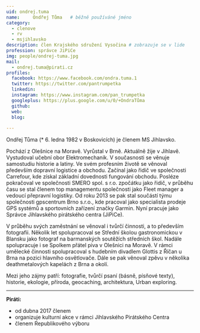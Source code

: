```yaml
---
uid: ondrej.tuma
name:     Ondřej Tůma  	# běžně používáné jméno
category:
  - clenove
  - rv
  - msjihlavsko
description: člen Krajského sdružení Vysočina # zobrazuje se v lide
profession: správce JiPiCe
img: people/ondrej-tuma.jpg
mail:
  - ondrej.tuma@pirati.cz
profiles:
  facebook: https://www.facebook.com/ondra.tuma.1 
  twitter: https://twitter.com/pantrumpetka  
  linkedin:   
  instagram: https://www.instagram.com/pan_trumpetka  
  googleplus: https://plus.google.com/u/0/+OndraTůma
  github: 
  web: 
  blog: 
  
---
```


Ondřej Tůma (* 6. ledna 1982 v Boskovicích) je členem MS Jihlavsko.

Pochází z Olešnice na Moravě. Vyrůstal v Brně. Aktuálně žije v Jihlavě. Vystudoval učební obor 
Elektromechanik. V současnosti se věnuje samostudiu historie a latiny. Ve svém profesním životě se 
věnoval především dopravní logistice a obchodu. Začínal jako řidič ve společnosti Carrefour, kde získal 
základní dovednosti fungování obchodu. Posléze pokračoval ve společnosti SMERO spol. s r.o. zpočátku 
jako řidič, v průběhu času se stal členem top managementu společnosti jako Fleet manager a vedoucí 
přepravní logistiky. Od roku 2013 se pak stal součástí týmu společnosti gpscentrum Brno s.r.o., kde 
pracoval jako specialista prodeje GPS systémů a sportovních zařízení značky Garmin. Nyní pracuje jako 
Správce Jihlavského pirátského centra (JiPiCe).

V průběhu svých zaměstnání se věnoval i tvůrčí činnosti, a to především fotografii. Několik let 
spolupracoval se Střední školou gastronomickou v Blansku jako fotograf na barmanských soutěžích 
středních škol. Nadále spolupracuje i se Spolkem přátel piva v Olešnici na Moravě. V rámci umělecké 
činnosti spolupracoval s hudebním divadlem Glottis z Říčan u Brna na pozici hlavního osvětlovače. Dále se 
pak věnoval zpěvu v několika deathmetalových kapelách z Brna a okolí.

Mezi jeho zájmy patří: fotografie, tvůrčí psaní (básně, písňové texty), historie, ekologie, příroda, geocaching, architektura, Urban exploring.

---

**Piráti:**
* od dubna 2017 členem
* organizuje kulturní akce v rámci Jihlavského Pirátského Centra
* členem Republikového výboru
